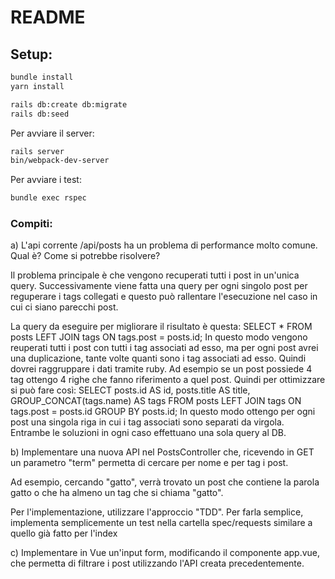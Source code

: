 # README

## Setup:

```bash
bundle install
yarn install

rails db:create db:migrate
rails db:seed
```

Per avviare il server:
```bash
rails server
bin/webpack-dev-server
```

Per avviare i test:

```bash
bundle exec rspec
```

### Compiti:

a) L'api corrente /api/posts ha un problema di performance molto comune. Qual è? Come si potrebbe risolvere?

Il problema principale è che vengono recuperati tutti i post in un'unica query. Successivamente viene fatta una query per ogni singolo post per reguperare i tags collegati e questo può rallentare l'esecuzione nel caso in cui ci siano parecchi post.

La query da eseguire per migliorare il risultato è questa: SELECT * FROM posts LEFT JOIN tags ON tags.post = posts.id;
In questo modo vengono reuperati tutti i post con tutti i tag associati ad esso, ma per ogni post avrei una duplicazione, tante volte quanti sono i tag associati ad esso. Quindi dovrei raggruppare i dati tramite ruby.
Ad esempio se un post possiede 4 tag ottengo 4 righe che fanno riferimento a quel post.
Quindi per ottimizzare si può fare così: 
SELECT 
	posts.id AS id,
	posts.title AS title,
	GROUP_CONCAT(tags.name) AS tags
FROM posts
LEFT JOIN tags ON tags.post = posts.id
GROUP BY posts.id;
In questo modo ottengo per ogni post una singola riga in cui i tag associati sono separati da virgola.
Entrambe le soluzioni in ogni caso effettuano una sola query al DB.

b) Implementare una nuova API nel PostsController che, ricevendo in GET un parametro "term" permetta di cercare per nome e per tag i post.

Ad esempio, cercando "gatto", verrà trovato un post che contiene la parola gatto o che ha almeno un tag che si chiama "gatto".

Per l'implementazione, utilizzare l'approccio "TDD". Per farla semplice, implementa semplicemente un test nella cartella spec/requests similare a quello già fatto per l'index

c) Implementare in Vue un'input form, modificando il componente app.vue, che permetta di filtrare i post utilizzando l'API creata precedentemente.
